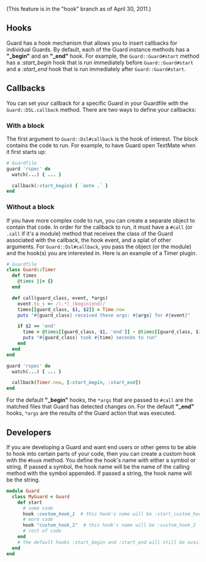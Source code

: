 (This feature is in the "hook" branch as of April 30, 2011.)

## Hooks

Guard has a hook mechanism that allows you to insert callbacks for individual Guards. By default, each of the Guard instance methods has a **"_begin"** and an **"_end"** hook. For example, the `Guard::Guard#start` method has a _:start_begin_ hook that is run immediately before `Guard::Guard#start` and a _:start_end_ hook that is run immediately after `Guard::Guard#start`.

## Callbacks

You can set your callback for a specific Guard in your Guardfile with the `Guard::DSL.callback` method. There are two ways to define your callbacks:

### With a block

The first argument to `Guard::Dsl#callback` is the hook of interest. The block contains the code to run. For example, to have Guard open TextMate when it first starts up:

```ruby
# Guardfile
guard 'rspec' do
  watch(...) { ... }

  callback(:start_begin) { `mate .` }
end
```

### Without a block

If you have more complex code to run, you can create a separate object to contain that code. In order for the callback to run, it must have a `#call` (or `.call` if it's a module) method that receives the class of the Guard associated with the callback, the hook event, and a splat of other arguments. For `Guard::Dsl#callback`, you pass the object (or the module) and the hook(s) you are interested in. Here is an example of a Timer plugin.

```ruby
# Guardfile
class Guard::Timer
  def times
    @times ||= {}
  end

  def call(guard_class, event, *args)
    event.to_s =~ /(.*)_(begin|end)/
    times[[guard_class, $1, $2]] = Time.now
    puts "#{guard_class} received these args: #{args} for #{event}"

    if $2 == 'end'
      time = @times[[guard_class, $1, 'end']] - @times[[guard_class, $1, 'begin']]
      puts "#{guard_class} took #{time} seconds to run"
    end
  end
end

guard 'rspec' do
  watch(...) { ... }

  callback(Timer.new, [:start_begin, :start_end])
end
```

For the default **"_begin"** hooks, the `*args` that are passed to `#call` are the matched files that Guard has detected changes on. For the default **"_end"** hooks, `*args` are the results of the Guard action that was executed.

## Developers

If you are developing a Guard and want end users or other gems to be able to hook into certain parts of your code, then you can create a custom hook with the `#hook` method. You define the hook's name with either a symbol or string. If passed a symbol, the hook name will be the name of the calling method with the symbol appended. If passed a string, the hook name will be the string.

```ruby
module Guard
  class MyGuard < Guard
    def start
      # some code
      hook :custom_hook_1  # this hook's name will be :start_custom_hook_l
      # more code
      hook "custom_hook_2"  # this hook's name will be :custom_hook_2
      # rest of code
    end
    # the default hooks :start_begin and :start_end will still be available
  end
end
```